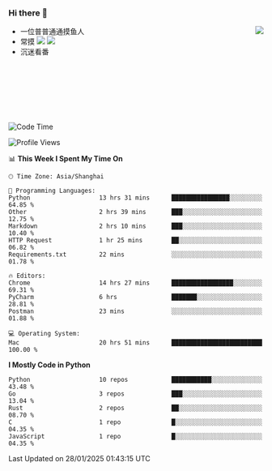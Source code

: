 ### Hi there 👋


<a href="https://github.com/yanlc39">
  <img align="right" src="https://github-readme-stats.vercel.app/api?username=yanlc39&show_icons=true&hide_border=true&icon_color=586069&title_color=a0a9af">
</a>

- 一位普普通通摸鱼人
- 常摸 ![](https://img.shields.io/badge/-Python-3e74a2?style=flat-square&logo=Python&logoColor=fff) ![](https://img.shields.io/badge/-C%2B%2B-brightgreen?style=flat-square)
- 沉迷看番



<br><br><br><br><br><br>


<!--START_SECTION:waka-->
![Code Time](http://img.shields.io/badge/Code%20Time-764%20hrs%2057%20mins-blue)

![Profile Views](http://img.shields.io/badge/Profile%20Views-0-blue)

📊 **This Week I Spent My Time On** 

```text
🕑︎ Time Zone: Asia/Shanghai

💬 Programming Languages: 
Python                   13 hrs 31 mins      ████████████████░░░░░░░░░   64.85 % 
Other                    2 hrs 39 mins       ███░░░░░░░░░░░░░░░░░░░░░░   12.75 % 
Markdown                 2 hrs 10 mins       ███░░░░░░░░░░░░░░░░░░░░░░   10.40 % 
HTTP Request             1 hr 25 mins        ██░░░░░░░░░░░░░░░░░░░░░░░   06.82 % 
Requirements.txt         22 mins             ░░░░░░░░░░░░░░░░░░░░░░░░░   01.78 % 

🔥 Editors: 
Chrome                   14 hrs 27 mins      █████████████████░░░░░░░░   69.31 % 
PyCharm                  6 hrs               ███████░░░░░░░░░░░░░░░░░░   28.81 % 
Postman                  23 mins             ░░░░░░░░░░░░░░░░░░░░░░░░░   01.88 % 

💻 Operating System: 
Mac                      20 hrs 51 mins      █████████████████████████   100.00 % 
```

**I Mostly Code in Python** 

```text
Python                   10 repos            ███████████░░░░░░░░░░░░░░   43.48 % 
Go                       3 repos             ███░░░░░░░░░░░░░░░░░░░░░░   13.04 % 
Rust                     2 repos             ██░░░░░░░░░░░░░░░░░░░░░░░   08.70 % 
C                        1 repo              █░░░░░░░░░░░░░░░░░░░░░░░░   04.35 % 
JavaScript               1 repo              █░░░░░░░░░░░░░░░░░░░░░░░░   04.35 % 
```




 Last Updated on 28/01/2025 01:43:15 UTC
<!--END_SECTION:waka-->
